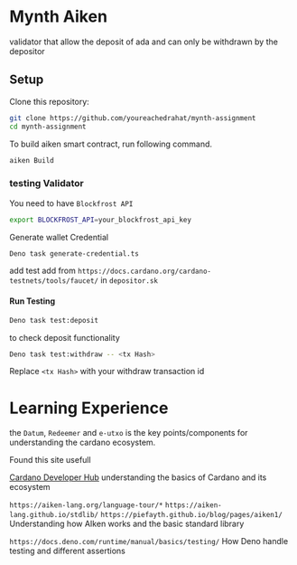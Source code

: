 # Mynth Aiken

validator that allow the deposit of ada and can only be withdrawn by the depositor


## Setup
 
Clone  this repository: 
```sh 
git clone https://github.com/youreachedrahat/mynth-assignment
cd mynth-assignment 
```

To build aiken smart contract, run following command.
```sh
aiken Build
```

### testing Validator
You need to have `Blockfrost API`
```sh
export BLOCKFROST_API=your_blockfrost_api_key
```

Generate wallet Credential
```sh
Deno task generate-credential.ts
```
add test add from `https://docs.cardano.org/cardano-testnets/tools/faucet/` in `depositor.sk`




#### Run Testing
```sh
Deno task test:deposit
```
to check deposit  functionality


```sh
Deno task test:withdraw -- <tx Hash>
```
Replace `<tx Hash>` with your withdraw transaction id



# Learning Experience
the `Datum`, `Redeemer` and `e-utxo` is the key points/components for understanding the cardano ecosystem.

Found this site usefull

[Cardano Developer Hub](https://developers.cardano.org/) understanding  the basics of Cardano and its ecosystem

`https://aiken-lang.org/language-tour/*`
`https://aiken-lang.github.io/stdlib/`
`https://piefayth.github.io/blog/pages/aiken1/`
Understanding how AIken works and the basic standard library


`https://docs.deno.com/runtime/manual/basics/testing/`
How Deno handle testing and different assertions